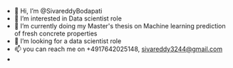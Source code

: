 - 👋 Hi, I’m @SivareddyBodapati
- 👀 I’m interested in Data scientist role
- 🌱 I’m currently doing my Master's thesis on Machine learning prediction of fresh concrete properties
- 💞️ I’m looking for a data scientist role
- 📫 you can reach me on +4917642025148, sivareddy3244@gmail.com
- 
<!---
SivareddyBodapati/SivareddyBodapati is a ✨ special ✨ repository because its `README.md` (this file) appears on your GitHub profile.
You can click the Preview link to take a look at your changes.
--->
